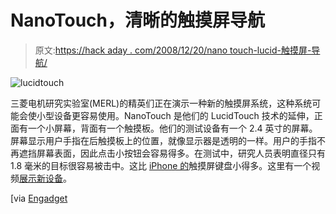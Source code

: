 # NanoTouch，清晰的触摸屏导航

> 原文:[https://hack aday . com/2008/12/20/nano touch-lucid-触摸屏-导航/](https://hackaday.com/2008/12/20/nanotouch-lucid-touchscreen-navigation/)

![lucidtouch](../Images/a86b76232fbfa53e7fc2b2452351dfd5.png "lucidtouch")

三菱电机研究实验室(MERL)的精英们正在演示一种新的触摸屏系统，这种系统可能会使小型设备更容易使用。NanoTouch 是他们的 LucidTouch 技术的延伸，正面有一个小屏幕，背面有一个触摸板。他们的测试设备有一个 2.4 英寸的屏幕。屏幕显示用户手指在后触摸板上的位置，就像显示器是透明的一样。用户的手指不再遮挡屏幕表面，因此点击小按钮会容易得多。在测试中，研究人员表明直径只有 1.8 毫米的目标很容易被击中。这比 [iPhone 的](http://www.mahalo.com/IPhone_Hacks "iPhone Hacks - Mahalo")触摸屏键盘小得多。这里有一个视频[展示新设备](http://brightcove.newscientist.com/services/link/bcpid1873822884/bctid5172840001 "NewScientist.com Article Page Player")。

[via [Engadget](http://www.engadget.com/2008/12/19/nanotouch-like-your-parents-lucidtouch-but-now-with-more-nano/ "like your parent's LucidTouch, but now with more nano! - Engadget")